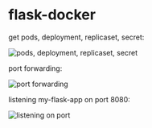 # flask-docker


get pods, deployment, replicaset, secret:

![pods, deployment, replicaset, secret](https://user-images.githubusercontent.com/86873866/160459212-63110769-1929-48a0-834b-0fb54a6edab0.png)

port forwarding:

![port forwarding](https://user-images.githubusercontent.com/86873866/160459334-253e591f-7b93-4f91-8bd2-1a4132e1fa62.png)

listening my-flask-app on port 8080:

![listening on port](https://user-images.githubusercontent.com/86873866/160459475-01d45a74-ef89-4197-862a-0bd1c93559fd.png)
